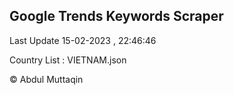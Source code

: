 

## Google Trends Keywords Scraper 
 
Last Update 15-02-2023 , 22:46:46

Country List :
VIETNAM.json



© Abdul Muttaqin 

